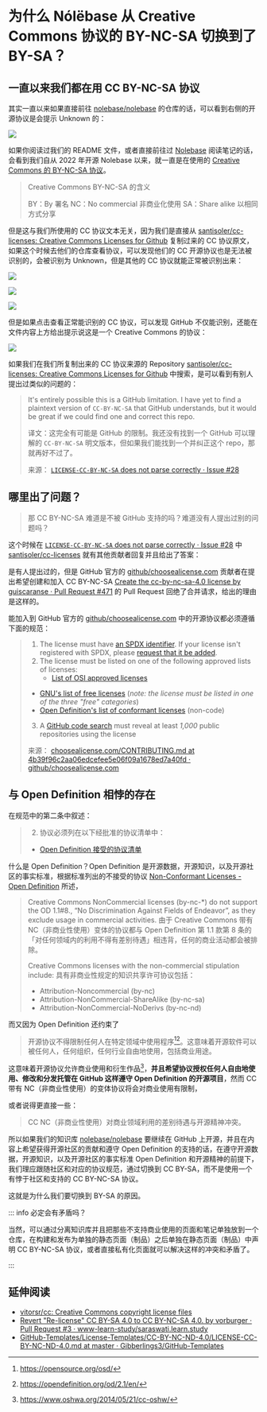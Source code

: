 # 为什么 Nólëbase 从 Creative Commons 协议的 BY-NC-SA 切换到了 BY-SA？

## 一直以来我们都在用 CC BY-NC-SA 协议

其实一直以来如果直接前往 [nolebase/nolebase](https://github.com/nolebase/nolebase) 的仓库的话，可以看到右侧的开源协议是会提示 Unknown 的：

![](./assets/why-nolebase-moved-to-cc-by-sa-from-cc-by-nc-sa-screenshot-5.png)

如果你阅读过我们的 README 文件，或者直接前往过 [Nolebase](https://nolebase.ayaka.io) 阅读笔记的话，会看到我们自从 2022 年开源 Nolebase 以来，就一直是在使用的 [Creative Commons 的 BY-NC-SA 协议](https://github.com/nolebase/nolebase/blob/0545bce5bf9d012442e4c97f05cece2112768af7/LICENSE-CC-BY-NC-SA)。

> Creative Commons BY-NC-SA 的含义
>
> BY：By 署名
> NC：No commercial 非商业化使用
> SA：Share alike 以相同方式分享

但是这与我们所使用的 CC 协议文本无关，因为我们是直接从 [santisoler/cc-licenses: Creative Commons Licenses for Github](https://github.com/santisoler/cc-licenses) 复制过来的 CC 协议原文，如果这个时候去他们的仓库查看协议，可以发现他们的 CC 开源协议也是无法被识别的，会被识别为 Unknown，但是其他的 CC 协议就能正常被识别出来：

![](./assets/why-nolebase-moved-to-cc-by-sa-from-cc-by-nc-sa-screenshot-1.png)

![](./assets/why-nolebase-moved-to-cc-by-sa-from-cc-by-nc-sa-screenshot-2.png)

![](./assets/why-nolebase-moved-to-cc-by-sa-from-cc-by-nc-sa-screenshot-3.png)

但是如果点击查看正常能识别的 CC 协议，可以发现 GitHub 不仅能识别，还能在文件内容上方给出提示说这是一个 Creative Commons 的协议：

![](./assets/why-nolebase-moved-to-cc-by-sa-from-cc-by-nc-sa-screenshot-4.png)

如果我们在我们所复制出来的 CC 协议来源的 Repository [santisoler/cc-licenses: Creative Commons Licenses for Github](https://github.com/santisoler/cc-licenses) 中搜索，是可以看到有别人提出过类似的问题的：

> It's entirely possible this is a GitHub limitation. I have yet to find a plaintext version of `CC-BY-NC-SA` that GitHub understands, but it would be great if we could find one and correct this repo.
>
> 译文：这完全有可能是 GitHub 的限制。我还没有找到一个 GitHub 可以理解的 `CC-BY-NC-SA` 明文版本，但如果我们能找到一个并纠正这个 repo，那就再好不过了。
>
> 来源： [`LICENSE-CC-BY-NC-SA` does not parse correctly · Issue #28](https://github.com/santisoler/cc-licenses/issues/28)

## 哪里出了问题？

> 那 CC BY-NC-SA 难道是不被 GitHub 支持的吗？难道没有人提出过别的问题吗？

这个时候在 [`LICENSE-CC-BY-NC-SA` does not parse correctly · Issue #28](https://github.com/santisoler/cc-licenses/issues/28) 中 [santisoler/cc-licenses](https://github.com/santisoler/cc-licenses) 就有其他贡献者回复并且给出了答案：

是有人提出过的，但是 GitHub 官方的 [github/choosealicense.com](https://github.com/github/choosealicense.com) 贡献者在提出希望创建和加入 CC BY-NC-SA [Create the cc-by-nc-sa-4.0 license by guiscaranse · Pull Request #471](https://github.com/github/choosealicense.com/pull/471) 的 Pull Request 回绝了合并请求，给出的理由是这样的。

能加入到 GitHub 官方的 [github/choosealicense.com](https://github.com/github/choosealicense.com) 中的开源协议都必须遵循下面的规范：

> 1. The license must have [an SPDX identifier](https://spdx.org/licenses/). If your license isn't registered with SPDX, please [request that it be added](https://spdx.org/spdx-license-list/request-new-license-or-exception).
> 2. The license must be listed on one of the following approved lists of licenses:
>    - [List of OSI approved licenses](https://opensource.org/licenses/alphabetical)
 >   - [GNU's list of free licenses](https://www.gnu.org/licenses/license-list.en.html) (_note: the license must be listed in one of the three "free" categories_)
 >   - [Open Definition's list of conformant licenses](http://opendefinition.org/licenses/) (non-code)
> 3. A [GitHub code search](https://github.com/search?q=MIT+filename%3ALICENSE&type=Code) must reveal at least _1,000_ public repositories using the license
>
> 来源： [choosealicense.com/CONTRIBUTING.md at 4b39f96c2aa06edcefee5e06f09a1678ed7a40fd · github/choosealicense.com](https://github.com/github/choosealicense.com/blob/4b39f96c2aa06edcefee5e06f09a1678ed7a40fd/CONTRIBUTING.md#adding-a-license)

## 与 Open Definition 相悖的存在

在规范中的第二条中叙述：

> 2. 协议必须列在以下经批准的协议清单中：
>	- [Open Definition 接受的协议清单](http://opendefinition.org/licenses/)

什么是 Open Definition？Open Definition 是开源数据，开源知识，以及开源社区的事实标准，根据标准列出的不接受的协议 [Non-Conformant Licenses - Open Definition](https://opendefinition.org/licenses/nonconformant/) 所述，

> Creative Commons NonCommercial licenses (by-nc-*) do not support the OD 1.1#8., “No Discrimination Against Fields of Endeavor”, as they exclude usage in commercial activities.
> 由于 Creative Commons 带有 NC（非商业性使用）变体的协议都与 Open Definition 第 1.1 款第 8 条的「对任何领域内的利用不得有差别待遇」相违背，任何的商业活动都会被排除。
>
> Creative Commons licenses with the non-commercial stipulation include:
> 具有非商业性规定的知识共享许可协议包括：
>
> - Attribution-Noncommercial (by-nc)
> - Attribution-NonCommercial-ShareAlike (by-nc-sa)
> - Attribution-NonCommercial-NoDerivs (by-nc-nd)

而又因为 Open Definition 还约束了

> 开源协议不得限制任何人在特定领域中使用程序[^2][^3]。这意味着开源软件可以被任何人，任何组织，任何行业自由地使用，包括商业用途。

这意味着开源协议允许商业使用和衍生作品[^1]，**并且希望协议授权任何人自由地使用、修改和分发托管在 GitHub 这样遵守 Open Definition 的开源项目**，然而 CC 带有 NC（非商业性使用）的变体协议将会对商业使用有限制，

或者说得更直接一些：

> CC NC（非商业性使用）对商业领域利用的差别待遇与开源精神冲突。

所以如果我们的知识库 [nolebase/nolebase](https://github.com/nolebase/nolebase) 要继续在 GitHub 上开源，并且在内容上希望获得开源社区的贡献和遵守 Open Definition 的支持的话，在遵守开源数据，开源知识，以及开源社区的事实标准 Open Definition 和开源精神的前提下，我们理应跟随社区和对应的协议规范，通过切换到 CC BY-SA，而不是使用一个有悖于社区和支持的 CC BY-NC-SA 协议。

这就是为什么我们要切换到 BY-SA 的原因。

::: info 必定会有矛盾吗？

当然，可以通过分离知识库并且把那些不支持商业使用的页面和笔记单独放到一个仓库，在构建和发布为单独的静态页面（制品）之后单独在静态页面（制品）中声明 CC BY-NC-SA 协议，或者直接私有化页面就可以解决这样的冲突和矛盾了。

:::

## 延伸阅读

- [vitorsr/cc: Creative Commons copyright license files](https://github.com/vitorsr/cc)
- [Revert "Re-license" CC BY-SA 4.0 to CC BY-NC-SA 4.0. by vorburger · Pull Request #3 · www-learn-study/saraswati.learn.study](https://github.com/www-learn-study/saraswati.learn.study/pull/3)
- [GitHub-Templates/License-Templates/CC-BY-NC-ND-4.0/LICENSE-CC-BY-NC-ND-4.0.md at master · Gibberlings3/GitHub-Templates](https://github.com/Gibberlings3/GitHub-Templates/blob/master/License-Templates/CC-BY-NC-ND-4.0/LICENSE-CC-BY-NC-ND-4.0.md)

[^1]: https://www.oshwa.org/2014/05/21/cc-oshw/
[^2]: https://opensource.org/osd/
[^3]: https://opendefinition.org/od/2.1/en/
